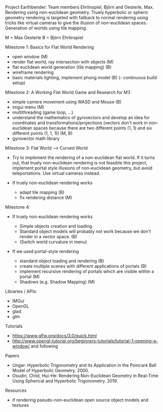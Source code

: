 Project Earthbender: Team members Ehrlinspiel, Björn and Oesterle, Max. Rendering using non-euclidean geometry. Truely hyperbolic or spheric geometry rendering is targeted with fallback to normal rendering using tricks like virtual cameras to give the illusion of non-euclidean spaces. Generation of worlds using tile mapping.

M = Max Oesterle
B = Björn Ehrlinspiel

Milestone 1: Basics for Flat World Rendering
- open window (M)
- render flat world, ray intersection with objects (M)
- flat euclidean world generation (tile mapping) (B)
- wireframe rendering
- basic materials lighting, implement phong model (B)
(- continuous build setup)

Milestone 2: A Working Flat World Game and Research for M3
- simple camera movement using WASD and Mouse (B)
- imgui menu (M)
- multithreading (game loop, ...)
- understand the mathematics of gyrovectors and develop an idea for coordinates and transformations/projections (vectors don't work in non-euclidean spaces because there are two different points (1, 1) and six different points (1, 1, 1)) (M, B)
- gyrovector math library

Milestone 3: Flat World --> Curved World
- Try to implement the rendering of a non-euclidean flat world. If it turns out, that truely non-euclidean rendering is not feasible this project, implement portal style illusions of non-euclidean geometry, but avoid teleportations. Use virtual cameras instead.

- If truely non-euclidean rendering works
    - adapt tile mapping (B)
    - fix rendering distance (M)

Milestone 4:
- If truely non-euclidean rendering works
    - Simple objects creation and loading.
    - Standard object models will probably not work because we don't render in a vector space. (B)
    - (Switch world curvature in menu)

- If we used portal-style rendering
    - standard object loading and rendering (B)
    - create multiple scenes with different applications of portals (B)
    - implement recursive rendering of portals which are visible within a portal (M)
    - Shadows (e.g. Shadow Mapping) (M)


Libraries / APIs:
- IMGui
- OpenGL
- glad
- glm


Tutorials
- https://www.glfw.org/docs/3.0/quick.html
- http://www.opengl-tutorial.org/beginners-tutorials/tutorial-1-opening-a-window/ and following

Papers
- Ungar: Hyperbolic Trigonometry and its Application in the Poincaré Ball Model of Hyperbolic Geometry. 2000.
- Osudin, Child, Hui-He: Rendering Non-Euclidean Geometry in Real-Time Using Spherical and Hyperbolic Trigonometry. 2019.

Resources
- if rendering pseudo-non-euclidean open source object models and textures